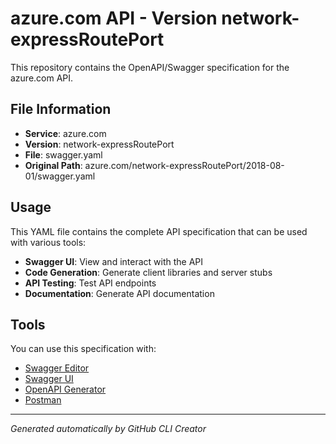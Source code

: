 # azure.com API - Version network-expressRoutePort

This repository contains the OpenAPI/Swagger specification for the azure.com API.

## File Information

- **Service**: azure.com
- **Version**: network-expressRoutePort
- **File**: swagger.yaml
- **Original Path**: azure.com/network-expressRoutePort/2018-08-01/swagger.yaml

## Usage

This YAML file contains the complete API specification that can be used with various tools:

- **Swagger UI**: View and interact with the API
- **Code Generation**: Generate client libraries and server stubs
- **API Testing**: Test API endpoints
- **Documentation**: Generate API documentation

## Tools

You can use this specification with:

- [Swagger Editor](https://editor.swagger.io/)
- [Swagger UI](https://swagger.io/tools/swagger-ui/)
- [OpenAPI Generator](https://openapi-generator.tech/)
- [Postman](https://www.postman.com/)

---

*Generated automatically by GitHub CLI Creator*
